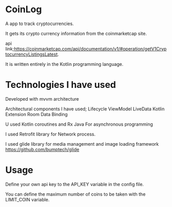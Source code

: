 # CoinLog

A app to track cryptocurrencies.

It gets its crypto currency information from the coinmarketcap site.

api link;https://coinmarketcap.com/api/documentation/v1/#operation/getV1CryptocurrencyListingsLatest.

It is written entirely in the Kotlin programming language.

# Technologies I have used

Developed with mvvm architecture

Architectural components I have used;
Lifecycle
ViewModel
LiveData
Kotlin Extension
Room
Data Binding

U used Kotlin coroutines and Rx Java For asynchronous programming 

I used Retrofit library for Network process.

I used glide library for  media management and image loading framework
https://github.com/bumptech/glide

# Usage

Define your own api key to the API_KEY variable in the config file.

You can define the maximum number of coins to be taken with the LIMIT_COIN variable.



